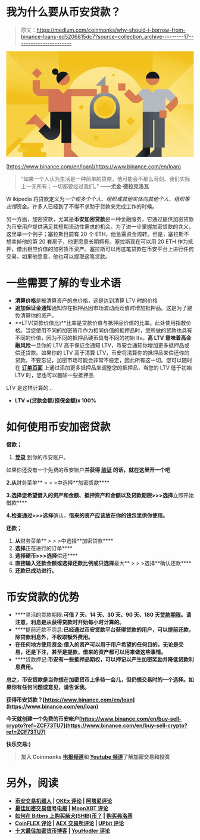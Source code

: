 # 我为什么要从币安贷款？

> 原文：<https://medium.com/coinmonks/why-should-i-borrow-from-binance-loans-ed5206815dc7?source=collection_archive---------17----------------------->

![](img/1ac28d303a976fe874dcec39dd7530c5.png)

[https://www.binance.com/en/loan](https://www.binance.com/en/loan)

> “如果一个人认为生活是一种简单的贷款，他可能会不那么苛刻。我们实际上一无所有；一切都要经过我们。”
> ——**尤金·德拉克洛瓦**

W ikipedia 将贷款定义为*一个或多个个人、组织或其他实体向其他个人、组织等出借*资金。许多人已经到了不得不求助于贷款来完成工作的时候。

另一方面，加密贷款，尤其是**币安加密贷款**是一种金融服务，它通过提供加密贷款为币安用户提供满足其短期流动性需求的机会。为了进一步掌握加密贷款的含义，这里举一个例子；塞拉斯目前有 20 个 ETH，他急需资金周转。但是，塞拉斯不想卖掉他的第 20 套房子，他更愿意长期拥有。塞拉斯现在可以用 20 ETH 作为抵押，借出相应价值的加密货币资产。塞拉斯可以用这笔贷款在币安平台上进行任何交易，如果他愿意，他也可以提取这笔贷款。

# 一些需要了解的专业术语

*   **清算价格**是被清算资产的总价格，这是达到清算 LTV 时的价格
*   **追加保证金通知**通知你在抵押品因市场波动而贬值时增加抵押品。这是为了避免清算你的资产。
*   **LTV(贷款价值比)**比率是贷款价值与抵押品价值的比率。此处使用指数价格。当您使用不同的加密货币作为相同价值的抵押品时，您所做的贷款也具有不同的价值，因为不同的抵押品硬币具有不同的初始 ltv。**高 LTV 意味着高金融风险**一旦你的 LTV 高于保证金通知 LTV，币安会通知你增加更多抵押品或偿还贷款。如果你的 LTV 高于清算 LTV，币安将清算你的抵押品来偿还你的贷款。不要忘记，加密市场可能会非常不稳定，因此所有这一切。您可以随时在 [**订单页面**](https://www.binance.com/en/loan?ref=ZCF73TU7) 上通过添加更多抵押品来调整您的抵押品，当您的 LTV 低于初始 LTV 时，您也可以删除一些抵押品

LTV 是这样计算的…

*   **LTV =(贷款金额/担保金额)x 100%**

# 如何使用币安加密贷款

**借款；**

1. [**登录**](http://accounts.binance.com/) 到你的币安账户。

如果你还没有一个免费的币安账户[](https://www.binance.com/en/buy-sell-crypto?ref=%20ZCF73TU7)**并获得 [**验证**](https://www.binance.com/en/support/faq/360027287111) 的话，就在这里开一个吧**

**2.从**财务菜单** > > >中选择**加密贷款****

**3.选择您希望借入的资产和金额、抵押资产和金额以及贷款期限>>>选择**立即开始借款****

**4.检查通过>>>选择**确认。**借来的资产应该放在你的钱包里供你使用。**

****还款；****

1.  **从**财务菜单** > > >中选择**加密贷款****
2.  **选择**正在进行的订单****
3.  **选择硬币>>>选择**偿还****
4.  **直接输入还款金额或选择还款比例或只选择**最大** > > >选择**确认还款****
5.  **还款已成功进行。**

# ****币安贷款的优势****

*   ****灵活的贷款期限:**可借 7 天、14 天、30 天、90 天、180 天[贷款期限](https://www.binance.com/en/loan/data)。请注意，利息是从获得贷款时开始每小时计算的。**
*   ****提前还款不罚息:**已经通过币安贷款平台获得贷款的用户，可以提前还款，除贷款利息外，不收取额外费用。**
*   **在任何地方使用资金:借入的资产可以用于用户希望的任何目的。无论是交易，还是下注，甚至是提款，借来的资产都可以用来做这些事情。**
*   ****贷款押记:**币安有一些抵押品期权，可以押记以产生加密奖励并降低贷款利息费用。**

**总之，**币安贷款**是当你想在加密货币上多待一会儿，但仍想交易时的一个选择。如果你有任何问题或意见，请告诉我。**

**获得币安贷款？[https://www.binance.com/en/loan](https://www.binance.com/en/loan)**

**今天就创建一个免费的币安帐户[https://www.binance.com/en/buy-sell-crypto?ref=ZCF73TU7](https://www.binance.com/en/buy-sell-crypto?ref=ZCF73TU7)**

****快乐交易:)****

> **加入 Coinmonks [电报频道](https://t.me/coincodecap)和 [Youtube 频道](https://www.youtube.com/c/coinmonks/videos)了解加密交易和投资**

# **另外，阅读**

*   **[币安交易机器人](/coinmonks/binance-trading-bots-d0d57bb62c4c) | [OKEx 评论](/coinmonks/okex-review-6b369304110f) | [阿塔尼评论](https://coincodecap.com/atani-review)**
*   **[最佳加密交易信号电报](/coinmonks/best-crypto-signals-telegram-5785cdbc4b2b) | [MoonXBT 评论](/coinmonks/moonxbt-review-6e4ab26d037)**
*   **[如何在 Bitbns 上购买柴犬(SHIB)币？](https://coincodecap.com/buy-shiba-bitbns) | [购买弗洛基](https://coincodecap.com/buy-floki-inu-token)**
*   **[CoinFLEX 评论](https://coincodecap.com/coinflex-review) | [AEX 交易所评论](https://coincodecap.com/aex-exchange-review) | [UPbit 评论](https://coincodecap.com/upbit-review)**
*   **[十大最佳加密货币博客](https://coincodecap.com/best-cryptocurrency-blogs) | [YouHodler 评论](https://coincodecap.com/youhodler-review)**
